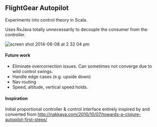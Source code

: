 FlightGear Autopilot
--------------------

Experiments into control theory in Scala.

Uses RxJava totally unnecessarily to decouple the consumer from the controller.

![screen shot 2014-06-08 at 2 32 04 pm](https://cloud.githubusercontent.com/assets/348618/3212294/43d850d6-ef51-11e3-93ad-94dc47d0fc35.PNG)

#### Future work

- Eliminate overcorrection issues. Can sometimes not converge due to wild control swings.
- Handle edge cases (e.g. upside down)
- Nav routing
- Speed, altitude, vertical speed holds.

#### Inspiration

Initial proportional controller & control interface entirely inspired by and converted from http://nakkaya.com/2010/10/07/towards-a-clojure-autopilot-first-steps/
